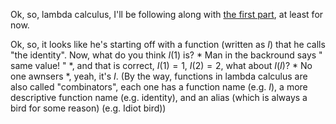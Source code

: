 Ok, so, lambda calculus, I'll be following along with [the first part](https://www.youtube.com/watch?v=3VQ382QG-y4), at least for now.

Ok, so, it looks like he's starting off with a function (written as $I$) that he calls "the identity". Now, what do you think $I(1)$ is? * Man in the backround says " same value! " *, and that is correct, $I(1) = 1$, $I(2) = 2$, what about $I(I)$? * No one awnsers *, yeah, it's $I$. (By the way, functions in lambda calculus are also called "combinators", each one has a function name (e.g. $I$), a more descriptive function name (e.g. identity), and an alias (which is always a bird for some reason) (e.g. Idiot bird))

